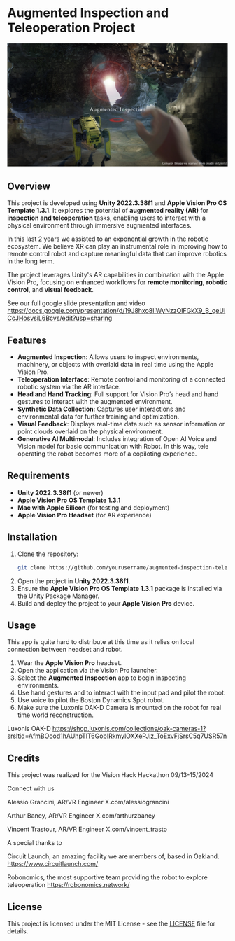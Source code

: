 
# Augmented Inspection and Teleoperation Project

![AR Cover Image](Cover/cover_image.png)

## Overview

This project is developed using **Unity 2022.3.38f1** and **Apple Vision Pro OS Template 1.3.1**. It explores the potential of **augmented reality (AR)** for **inspection and teleoperation** tasks, enabling users to interact with a physical environment through immersive augmented interfaces.

In this last 2 years we assisted to an exponential growth in the robotic ecosystem. We believe XR can play an instrumental role in improving how to remote control robot and capture meaningful data that can improve robotics in the long term. 

The project leverages Unity's AR capabilities in combination with the Apple Vision Pro, focusing on enhanced workflows for **remote monitoring**, **robotic control**, and **visual feedback**.

See our full google slide presentation and video
https://docs.google.com/presentation/d/19J8hxo8IiWyNzzQIFGkX9_B_qeUiCcJHosvsiL6Bcvs/edit?usp=sharing

## Features

- **Augmented Inspection**: Allows users to inspect environments, machinery, or objects with overlaid data in real time using the Apple Vision Pro.
- **Teleoperation Interface**: Remote control and monitoring of a connected robotic system via the AR interface.
- **Head and Hand Tracking**: Full support for Vision Pro’s head and hand gestures to interact with the augmented environment.
- **Synthetic Data Collection**: Captures user interactions and environmental data for further training and optimization.
- **Visual Feedback**: Displays real-time data such as sensor information or point clouds overlaid on the physical environment.
- **Generative AI Multimodal**: Includes integration of Open AI Voice and Vision model for basic communication with Robot. In this way, tele operating the robot becomes more of a copiloting experience. 

## Requirements

- **Unity 2022.3.38f1** (or newer)
- **Apple Vision Pro OS Template 1.3.1**
- **Mac with Apple Silicon** (for testing and deployment)
- **Apple Vision Pro Headset** (for AR experience)

## Installation

1. Clone the repository:
   ```bash
   git clone https://github.com/yourusername/augmented-inspection-teleoperation.git
   ```
2. Open the project in **Unity 2022.3.38f1**.
3. Ensure the **Apple Vision Pro OS Template 1.3.1** package is installed via the Unity Package Manager.
4. Build and deploy the project to your **Apple Vision Pro** device.

## Usage

This app is quite hard to distribute at this time as it relies on local connection between headset and robot. 

1. Wear the **Apple Vision Pro** headset.
2. Open the application via the Vision Pro launcher. 
3. Select the **Augmented Inspection** app to begin inspecting environments.
4. Use hand gestures and to interact with the input pad and pilot the robot. 
5. Use voice to pilot the Boston Dynamics Spot robot. 
6. Make sure the Luxonis OAK-D Camera is mounted on the robot for real time world reconstruction.

Luxonis OAK-D
https://shop.luxonis.com/collections/oak-cameras-1?srsltid=AfmBOood1hAUhpTlT6GobIRkmylOXXePJiz_ToExvFjSrsC5q7USR57n

## Credits 

This project was realized for the Vision Hack Hackathon 09/13-15/2024 

Connect with us 

Alessio Grancini, AR/VR Engineer
X.com/alessiograncini

Arthur Baney, AR/VR Engineer
X.com/arthurzbaney

Vincent Trastour, AR/VR Engineer
X.com/vincent_trasto

A special thanks to 

Circuit Launch, an amazing facility we are members of, based in Oakland. 
https://www.circuitlaunch.com/

Robonomics, the most supportive team providing the robot to explore teleoperation
https://robonomics.network/


## License

This project is licensed under the MIT License - see the [LICENSE](LICENSE) file for details.

